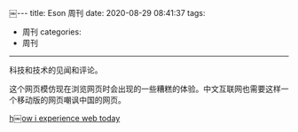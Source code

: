 ￼---
title: Eson 周刊
date: 2020-08-29 08:41:37
tags:
  - 周刊
categories:
  - 周刊
---



科技和技术的见闻和评论。


这个网页模仿现在浏览网页时会出现的一些糟糕的体验。中文互联网也需要这样一个移动版的网页嘲讽中国的网页。

[h￼ow i experience web today](https://h￼ow-i-experience-web-today.com/detail.html)
